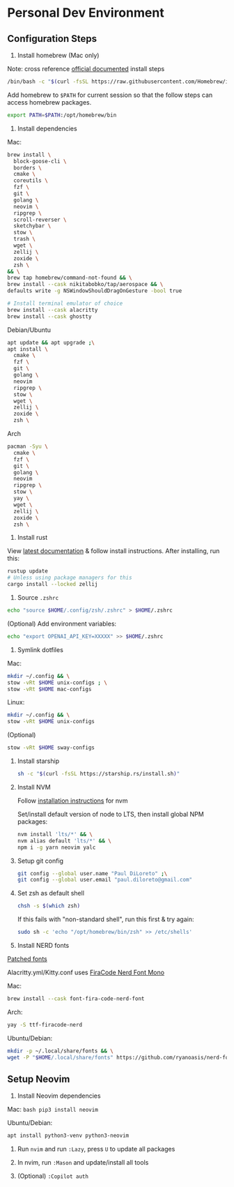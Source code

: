 # Personal Dev Environment

## Configuration Steps

1. Install homebrew (Mac only)

Note: cross reference [official documented](https://brew.sh/) install steps
```bash
/bin/bash -c "$(curl -fsSL https://raw.githubusercontent.com/Homebrew/install/HEAD/install.sh)"
```

Add homebrew to `$PATH` for current session so that the follow steps can access homebrew packages.
```bash
export PATH=$PATH:/opt/homebrew/bin
```

1. Install dependencies

Mac:
```bash
brew install \
  block-goose-cli \
  borders \
  cmake \
  coreutils \
  fzf \
  git \
  golang \
  neovim \
  ripgrep \
  scroll-reverser \
  sketchybar \
  stow \
  trash \
  wget \
  zellij \
  zoxide \
  zsh \
&& \
brew tap homebrew/command-not-found && \
brew install --cask nikitabobko/tap/aerospace && \
defaults write -g NSWindowShouldDragOnGesture -bool true

# Install terminal emulator of choice
brew install --cask alacritty
brew install --cask ghostty
```

Debian/Ubuntu
```bash
apt update && apt upgrade ;\
apt install \
  cmake \
  fzf \
  git \
  golang \
  neovim
  ripgrep \
  stow \
  wget \
  zellij \
  zoxide \
  zsh \
```

Arch
```bash
pacman -Syu \
  cmake \
  fzf \
  git \
  golang \
  neovim
  ripgrep \
  stow \
  yay \
  wget \
  zellij \
  zoxide \
  zsh \
```

1. Install rust

View [latest documentation](https://www.rust-lang.org/tools/install) & follow install instructions.
After installing, run this:

```bash
rustup update
# Unless using package managers for this
cargo install --locked zellij
```

1. Source `.zshrc`

```bash
echo "source $HOME/.config/zsh/.zshrc" > $HOME/.zshrc
```

(Optional) Add environment variables:
```bash
echo "export OPENAI_API_KEY=XXXXX" >> $HOME/.zshrc
```

1. Symlink dotfiles

Mac:
```bash
mkdir ~/.config && \
stow -vRt $HOME unix-configs ; \
stow -vRt $HOME mac-configs
```

Linux:
```bash
mkdir ~/.config && \
stow -vRt $HOME unix-configs
```
(Optional)
```bash
stow -vRt $HOME sway-configs
```

1.  Install starship

    ```bash
    sh -c "$(curl -fsSL https://starship.rs/install.sh)"
    ```

1.  Install NVM

    Follow [installation instructions](https://github.com/nvm-sh/nvm) for nvm

    Set/install default version of node to LTS, then install global NPM packages:

    ```bash
    nvm install 'lts/*' && \
    nvm alias default 'lts/*' && \
    npm i -g yarn neovim yalc
    ```

1. Setup git config

    ```bash
    git config --global user.name "Paul DiLoreto" ;\
    git config --global user.email "paul.diloreto@gmail.com"
    ```

1.  Set zsh as default shell

    ```bash
    chsh -s $(which zsh)
    ```

    If this fails with "non-standard shell", run this first & try again:
    ```bash
    sudo sh -c 'echo "/opt/homebrew/bin/zsh" >> /etc/shells'
    ```

1. Install NERD fonts

[Patched fonts](https://github.com/ryanoasis/nerd-fonts/raw/master/patched-fonts)

Alacritty.yml/Kitty.conf uses [FiraCode Nerd Font Mono](https://github.com/ryanoasis/nerd-fonts/blob/master/patched-fonts/FiraCode/Regular/FiraCodeNerdFontMono-Regular.ttf)

Mac:
```bash
brew install --cask font-fira-code-nerd-font
```

Arch:
```bash
yay -S ttf-firacode-nerd
```

Ubuntu/Debian:
```bash
mkdir -p ~/.local/share/fonts && \
wget -P "$HOME/.local/share/fonts" https://github.com/ryanoasis/nerd-fonts/blob/master/patched-fonts/FiraCode/Regular/FiraCodeNerdFontMono-Regular.ttf
```


## Setup Neovim

1.  Install Neovim dependencies

Mac:
    ```bash
    pip3 install neovim
    ```

Ubuntu/Debian:
```bash
apt install python3-venv python3-neovim
```

1. Run `nvim` and run `:Lazy`, press `U` to update all packages

1. In nvim, run `:Mason` and update/install all tools

1. (Optional) `:Copilot auth`

